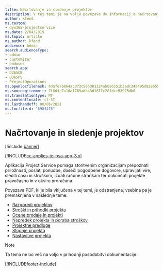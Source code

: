 ```yaml
---
title: Načrtovanje in sledenje projektov
description: V tej temi je na voljo povezava do informacij o načrtovanju in sledenju v aplikaciji Project Service Automation.
author: kfend
ms.custom:
- dyn365-projectservice
ms.date: 2/04/2019
ms.topic: article
ms.author: kfend
audience: Admin
search.audienceType:
- admin
- customizer
- enduser
search.app:
- D365CE
- D365PS
- ProjectOperations
ms.openlocfilehash: 4dafe76864ac873c596381324ab6865b1b3adc24a495d828b552e7ac459954b9
ms.sourcegitcommit: 7f8d1e7a16af769adb43d1877c28fdce53975db8
ms.translationtype: MT
ms.contentlocale: sl-SI
ms.lasthandoff: 08/06/2021
ms.locfileid: "6985476"
---
```

# <a name="project-planning-and-tracking"></a>Načrtovanje in sledenje projektov

[!include [banner](../../includes/psa-now-project-operations.md)]

[!INCLUDE[cc-applies-to-psa-app-3.x](../../includes/cc-applies-to-psa-app-3x.md)]

Aplikacija Project Service pomaga storitvenim organizacijam prepoznati priložnosti, poslati ponudbe, doseči pogodbene dogovore, upravljati vire, slediti času in stroškom, izdati račune strankam ter dokončati projekte pravočasno in v okviru proračuna. 

Povezava PDF, ki je bila vključena v tej temi, je odstranjena, vsebina pa je premaknjena v naslednje teme:

- [Razporedi projektov](../project-creating.md)
- [Stroški in prihodki projekta](../project-estimating.md)
- [Ocene prodaje in projekti](../project-leveraging.md)
- [Napredek projekta in poraba stroškov](../project-tracking.md)
- [Projektne predloge](../project-templates.md)
- [Stopnje projekta](../project-stages.md)
- [Nastavitve projekta](../project-settings.md)

> [!NOTE]
> Ta tema ne bo več na voljo v prihodnji posodobitvi dokumentacije. 


[!INCLUDE[footer-include](../../includes/footer-banner.md)]